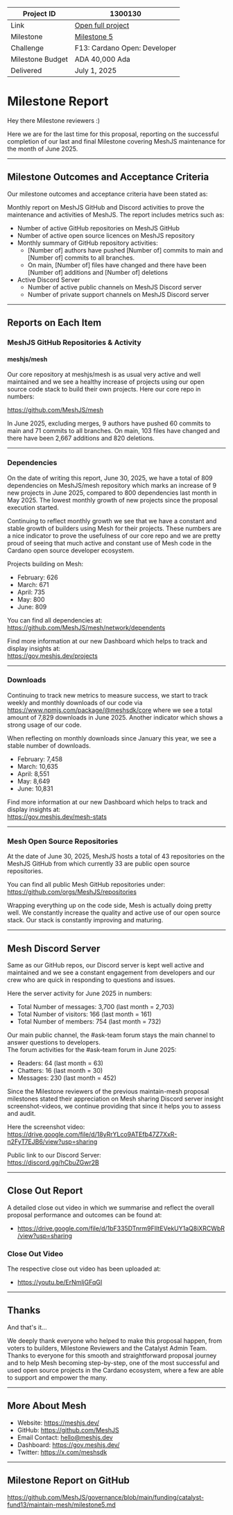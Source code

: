 |Project ID|1300130|
|-----------|-------------|
|Link|[Open full project](https://projectcatalyst.io/funds/10/f13-cardano-open-developers/maintain-mesh-and-build-developer-community)|
|Milestone|[Milestone 5](https://milestones.projectcatalyst.io/projects/1300130/milestones/5)
|Challenge|F13: Cardano Open: Developer|
|Milestone Budget|ADA 40,000 Ada|
|Delivered|July 1, 2025|

# Milestone Report

Hey there Milestone reviewers :)

Here we are for the last time for this proposal, reporting on the successful completion of our last and final Milestone covering MeshJS maintenance for the month of June 2025.

---

## Milestone Outcomes and Acceptance Criteria

Our milestone outcomes and acceptance criteria have been stated as:

Monthly report on MeshJS GitHub and Discord activities to prove the maintenance and activities of MeshJS. The report includes metrics such as:

- Number of active GitHub repositories on MeshJS GitHub
- Number of active open source licences on MeshJS repository
- Monthly summary of GitHub repository activities:
  - [Number of] authors have pushed [Number of] commits to main and [Number of] commits to all branches.
  - On main, [Number of] files have changed and there have been [Number of] additions and [Number of] deletions
- Active Discord Server
  - Number of active public channels on MeshJS Discord server
  - Number of private support channels on MeshJS Discord server

---

## Reports on Each Item

### MeshJS GitHub Repositories & Activity

#### meshjs/mesh

Our core repository at meshjs/mesh is as usual very active and well maintained and we see a healthy increase of projects using our open source code stack to build their own projects. Here our core repo in numbers:

https://github.com/MeshJS/mesh

In June 2025, excluding merges, 9 authors have pushed 60 commits to main and 71 commits to all branches. On main, 103 files have changed and there have been 2,667 additions and 820 deletions.

---

### Dependencies

On the date of writing this report, June 30, 2025, we have a total of 809 dependencies on MeshJS/mesh repository which marks an increase of 9 new projects in June 2025, compared to 800 dependencies last month in May 2025. The lowest monthly growth of new projects since the proposal execution started.

Continuing to reflect monthly growth we see that we have a constant and stable growth of builders using Mesh for their projects. These numbers are a nice indicator to prove the usefulness of our core repo and we are pretty proud of seeing that much active and constant use of Mesh code in the Cardano open source developer ecosystem.

Projects building on Mesh:

- February: 626
- March: 671
- April: 735
- May: 800
- June: 809

You can find all dependencies at: https://github.com/MeshJS/mesh/network/dependents

Find more information at our new Dashboard which helps to track and display insights at:  
https://gov.meshjs.dev/projects

---

### Downloads

Continuing to track new metrics to measure success, we start to track weekly and monthly downloads of our code via https://www.npmjs.com/package/@meshsdk/core where we see a total amount of 7,829 downloads in June 2025. Another indicator which shows a strong usage of our code.

When reflecting on monthly downloads since January this year, we see a stable number of downloads.

- February: 7,458
- March: 10,635
- April: 8,551
- May: 8,649
- June: 10,831

Find more information at our new Dashboard which helps to track and display insights at:  
https://gov.meshjs.dev/mesh-stats

---

### Mesh Open Source Repositories

At the date of June 30, 2025, MeshJS hosts a total of 43 repositories on the MeshJS GitHub from which currently 33 are public open source repositories.

You can find all public Mesh GitHub repositories under:  
https://github.com/orgs/MeshJS/repositories

Wrapping everything up on the code side, Mesh is actually doing pretty well. We constantly increase the quality and active use of our open source stack. Our stack is constantly improving and maturing.

---

## Mesh Discord Server

Same as our GitHub repos, our Discord server is kept well active and maintained and we see a constant engagement from developers and our crew who are quick in responding to questions and issues.

Here the server activity for June 2025 in numbers:

- Total Number of messages: 3,700 (last month = 2,703)
- Total Number of visitors: 166 (last month = 161)
- Total Number of members: 754 (last month = 732)

Our main public channel, the #ask-team forum stays the main channel to answer questions to developers.  
The forum activities for the #ask-team forum in June 2025:

- Readers: 64 (last month = 63)
- Chatters: 16 (last month = 30)
- Messages: 230 (last month = 452)

Since the Milestone reviewers of the previous maintain-mesh proposal milestones stated their appreciation on Mesh sharing Discord server insight screenshot-videos, we continue providing that since it helps you to assess and audit.

Here the screenshot video:  
https://drive.google.com/file/d/18yRrYLco9ATEfb47Z7XxR-n2FyT7EJB6/view?usp=sharing

Public link to our Discord Server:  
https://discord.gg/hCbuZGwr2B

---

## Close Out Report

A detailed close out video in which we summarise and reflect the overall proposal performance and outcomes can be found at:
- https://drive.google.com/file/d/1bF335DTnrm9FIItEVekUY1aQ8iXRCWbR/view?usp=sharing

### Close Out Video

The respective close out video has been uploaded at:  
- https://youtu.be/ErNmljGFqGI 

---

## Thanks

And that's it…

We deeply thank everyone who helped to make this proposal happen, from voters to builders, Milestone Reviewers and the Catalyst Admin Team. Thanks to everyone for this smooth and straightforward proposal journey and to help Mesh becoming step-by-step, one of the most successful and used open source projects in the Cardano ecosystem, where a few are able to support and empower the many.

---

## More About Mesh

- Website: https://meshjs.dev/
- GitHub: https://github.com/MeshJS
- Email Contact: hello@meshjs.dev
- Dashboard: https://gov.meshjs.dev/
- Twitter: https://x.com/meshsdk

---

## Milestone Report on GitHub

https://github.com/MeshJS/governance/blob/main/funding/catalyst-fund13/maintain-mesh/milestone5.md
